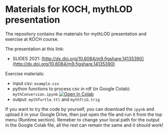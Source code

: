 # Materials for KOCH, mythLOD presentation

The repository contains the materials for mythLOD presentation and exercise at KOCH course. 

The presentation at this link: 
- SLIDES 2021: [http://dx.doi.org/10.6084/m9.figshare.14135390](http://dx.doi.org/10.6084/m9.figshare.14135390) 

Exercise materials:
* input csv: <code>example.csv</code>
* python functions to process csv in rdf (in Google Colab): <code>mythConversion.ipynb</code>  [![Open In Colab](https://colab.research.google.com/assets/colab-badge.svg)](https://colab.research.google.com/drive/1DcLRkWkHhvDHCTtGhM6W987z32BvDRLu?usp=sharing)
* output: <code>mythTurtle.ttl</code> and <code>mythTriG.trig</code> 

If you want to try the code by yourself, you can download the <code>ipynb</code> and upload it in your Google Drive, then just open the file and run it from the top menu (Runtime section). 
Remeber to change your local path for the output in the Google Colab file, all the rest can remain the same and it should work!





